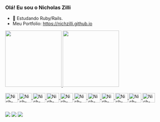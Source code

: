 ### Olá! Eu sou o Nicholas Zilli

- 🌱 Estudando Ruby/Rails.
- Meu Portfolio: https://nichzilli.github.io

<div>
  <a href="https://github.com/NichZilli">
  <img height="180em" src="https://github-readme-stats.vercel.app/api?username=NichZilli&show_icons=true&theme=github_dark&include_all_commits=true"/>
  <img height="180em" src="https://github-readme-stats.vercel.app/api/top-langs/?username=NichZilli&layout=compact&langs_count=7&theme=github_dark"/>
</div>
  
</div>
<div style="display: inline_block"><br>
  <img align="center" alt="Nich-Ruby" height="30" width="40" src="https://cdn.jsdelivr.net/gh/devicons/devicon/icons/ruby/ruby-original.svg">
  <img align="center" alt="Nich-Rails" height="30" width="40" src="https://cdn.jsdelivr.net/gh/devicons/devicon/icons/rails/rails-plain.svg">
  <img align="center" alt="Nich-Python" height="30" width="40" src="https://cdn.jsdelivr.net/gh/devicons/devicon/icons/python/python-original.svg">
  <img align="center" alt="Nich-Django" height="30" width="40" src="https://cdn.jsdelivr.net/gh/devicons/devicon/icons/django/django-plain.svg">
  <img align="center" alt="Nich-PostgreSQL" height="30" width="40" src="https://cdn.jsdelivr.net/gh/devicons/devicon/icons/postgresql/postgresql-plain.svg">
  <img align="center" alt="Nich-Docker" height="30" width="40" src="https://cdn.jsdelivr.net/gh/devicons/devicon/icons/docker/docker-original.svg">
  <img align="center" alt="Nich-GCP" height="30" width="40" src="https://cdn.jsdelivr.net/gh/devicons/devicon/icons/googlecloud/googlecloud-original.svg">
  <img align="center" alt="Nich-Dart" height="30" width="40" src="https://cdn.jsdelivr.net/gh/devicons/devicon/icons/dart/dart-original.svg">
  <img align="center" alt="Nich-Flutter" height="30" width="40" src="https://cdn.jsdelivr.net/gh/devicons/devicon/icons/flutter/flutter-plain.svg">
  <img align="center" alt="Nich-Java" height="30" width="40" src="https://cdn.jsdelivr.net/gh/devicons/devicon/icons/java/java-original.svg">
  <img align="center" alt="Nich-NextJS" height="30" width="40" src="https://cdn.jsdelivr.net/gh/devicons/devicon/icons/nextjs/nextjs-original.svg">
</div>

##

<div>
  <a href="https://www.instagram.com/nich.zilli/" target="_blank"><img src="https://img.shields.io/badge/-Instagram-%23E4405F?style=for-the-badge&logo=instagram&logoColor=black" target="_blank"></a>
 <a href = "mailto:nich.zilli@hotmail.com"><img src="https://img.shields.io/badge/Microsoft_Outlook-0078D4?style=for-the-badge&logo=microsoft-outlook&logoColor=black" target="_blank"></a>
  <a href="https://www.linkedin.com/in/nicholas-gomez-zilli-castro-a11bb8187" target="_blank"><img src="https://img.shields.io/badge/-LinkedIn-%230077B5?style=for-the-badge&logo=linkedin&logoColor=black" target="_blank"></a> 
</div>
